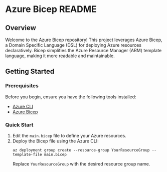 <!DOCTYPE html>
<html lang="en">

<head>
  <meta charset="UTF-8">
  <meta name="viewport" content="width=device-width, initial-scale=1.0">
  <title>Azure Bicep README</title>
</head>

<body>

  <h1>Azure Bicep README</h1>

  <h2>Overview</h2>

  <p>Welcome to the Azure Bicep repository! This project leverages Azure Bicep, a Domain Specific Language (DSL) for deploying Azure resources declaratively. Bicep simplifies the Azure Resource Manager (ARM) template language, making it more readable and maintainable.</p>

  <h2>Getting Started</h2>

  <h3>Prerequisites</h3>

  <p>Before you begin, ensure you have the following tools installed:</p>

  <ul>
    <li><a href="https://docs.microsoft.com/en-us/cli/azure/install-azure-cli">Azure CLI</a></li>
    <li><a href="https://docs.microsoft.com/en-us/azure/azure-resource-manager/bicep/install">Azure Bicep</a></li>
  </ul>

  <h3>Quick Start</h3>

  <ol>
    <li>Edit the <code>main.bicep</code> file to define your Azure resources.</li>
    <li>Deploy the Bicep file using the Azure CLI:
      <pre><code>az deployment group create --resource-group YourResourceGroup --template-file main.bicep</code></pre>
      Replace <code>YourResourceGroup</code> with the desired resource group name.
    </li>
  </ol>

</body>

</html>

